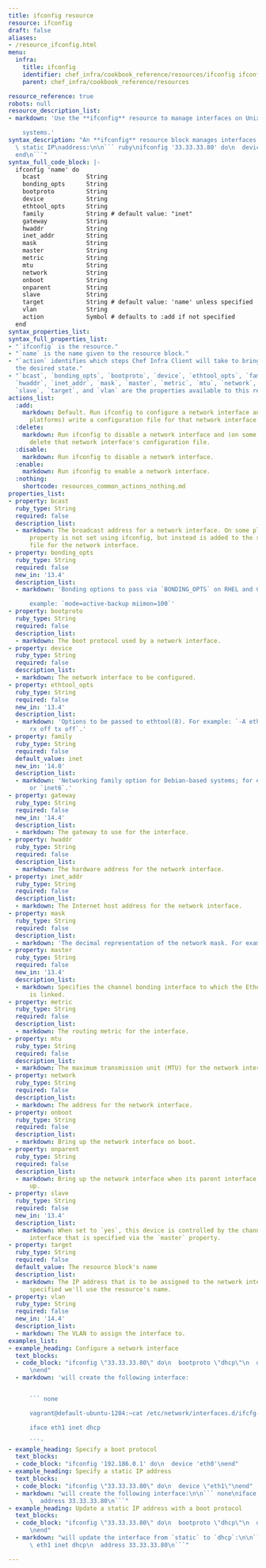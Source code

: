 ```yaml
---
title: ifconfig resource
resource: ifconfig
draft: false
aliases:
- /resource_ifconfig.html
menu:
  infra:
    title: ifconfig
    identifier: chef_infra/cookbook_reference/resources/ifconfig ifconfig
    parent: chef_infra/cookbook_reference/resources

resource_reference: true
robots: null
resource_description_list:
- markdown: 'Use the **ifconfig** resource to manage interfaces on Unix and Linux

    systems.'
syntax_description: "An **ifconfig** resource block manages interfaces, such as a\
  \ static IP\naddress:\n\n``` ruby\nifconfig '33.33.33.80' do\n  device 'eth1'\n\
  end\n```"
syntax_full_code_block: |-
  ifconfig 'name' do
    bcast             String
    bonding_opts      String
    bootproto         String
    device            String
    ethtool_opts      String
    family            String # default value: "inet"
    gateway           String
    hwaddr            String
    inet_addr         String
    mask              String
    master            String
    metric            String
    mtu               String
    network           String
    onboot            String
    onparent          String
    slave             String
    target            String # default value: 'name' unless specified
    vlan              String
    action            Symbol # defaults to :add if not specified
  end
syntax_properties_list: 
syntax_full_properties_list:
- "`ifconfig` is the resource."
- "`name` is the name given to the resource block."
- "`action` identifies which steps Chef Infra Client will take to bring the node into
  the desired state."
- "`bcast`, `bonding_opts`, `bootproto`, `device`, `ethtool_opts`, `family`, `gateway`,
  `hwaddr`, `inet_addr`, `mask`, `master`, `metric`, `mtu`, `network`, `onboot`, `onparent`,
  `slave`, `target`, and `vlan` are the properties available to this resource."
actions_list:
  :add:
    markdown: Default. Run ifconfig to configure a network interface and (on some
      platforms) write a configuration file for that network interface.
  :delete:
    markdown: Run ifconfig to disable a network interface and (on some platforms)
      delete that network interface's configuration file.
  :disable:
    markdown: Run ifconfig to disable a network interface.
  :enable:
    markdown: Run ifconfig to enable a network interface.
  :nothing:
    shortcode: resources_common_actions_nothing.md
properties_list:
- property: bcast
  ruby_type: String
  required: false
  description_list:
  - markdown: The broadcast address for a network interface. On some platforms this
      property is not set using ifconfig, but instead is added to the startup configuration
      file for the network interface.
- property: bonding_opts
  ruby_type: String
  required: false
  new_in: '13.4'
  description_list:
  - markdown: 'Bonding options to pass via `BONDING_OPTS` on RHEL and CentOS. For

      example: `mode=active-backup miimon=100`'
- property: bootproto
  ruby_type: String
  required: false
  description_list:
  - markdown: The boot protocol used by a network interface.
- property: device
  ruby_type: String
  required: false
  description_list:
  - markdown: The network interface to be configured.
- property: ethtool_opts
  ruby_type: String
  required: false
  new_in: '13.4'
  description_list:
  - markdown: 'Options to be passed to ethtool(8). For example: `-A eth0 autoneg off
      rx off tx off`.'
- property: family
  ruby_type: String
  required: false
  default_value: inet
  new_in: '14.0'
  description_list:
  - markdown: 'Networking family option for Debian-based systems; for example: `inet`
      or `inet6`.'
- property: gateway
  ruby_type: String
  required: false
  new_in: '14.4'
  description_list:
  - markdown: The gateway to use for the interface.
- property: hwaddr
  ruby_type: String
  required: false
  description_list:
  - markdown: The hardware address for the network interface.
- property: inet_addr
  ruby_type: String
  required: false
  description_list:
  - markdown: The Internet host address for the network interface.
- property: mask
  ruby_type: String
  required: false
  description_list:
  - markdown: 'The decimal representation of the network mask. For example: `255.255.255.0`.'
- property: master
  ruby_type: String
  required: false
  new_in: '13.4'
  description_list:
  - markdown: Specifies the channel bonding interface to which the Ethernet interface
      is linked.
- property: metric
  ruby_type: String
  required: false
  description_list:
  - markdown: The routing metric for the interface.
- property: mtu
  ruby_type: String
  required: false
  description_list:
  - markdown: The maximum transmission unit (MTU) for the network interface.
- property: network
  ruby_type: String
  required: false
  description_list:
  - markdown: The address for the network interface.
- property: onboot
  ruby_type: String
  required: false
  description_list:
  - markdown: Bring up the network interface on boot.
- property: onparent
  ruby_type: String
  required: false
  description_list:
  - markdown: Bring up the network interface when its parent interface is brought
      up.
- property: slave
  ruby_type: String
  required: false
  new_in: '13.4'
  description_list:
  - markdown: When set to `yes`, this device is controlled by the channel bonding
      interface that is specified via the `master` property.
- property: target
  ruby_type: String
  required: false
  default_value: The resource block's name
  description_list:
  - markdown: The IP address that is to be assigned to the network interface. If not
      specified we'll use the resource's name.
- property: vlan
  ruby_type: String
  required: false
  new_in: '14.4'
  description_list:
  - markdown: The VLAN to assign the interface to.
examples_list:
- example_heading: Configure a network interface
  text_blocks:
  - code_block: "ifconfig \"33.33.33.80\" do\n  bootproto \"dhcp\"\n  device \"eth1\"\
      \nend"
  - markdown: 'will create the following interface:


      ``` none

      vagrant@default-ubuntu-1204:~cat /etc/network/interfaces.d/ifcfg-eth1

      iface eth1 inet dhcp

      ```'
- example_heading: Specify a boot protocol
  text_blocks:
  - code_block: "ifconfig '192.186.0.1' do\n  device 'eth0'\nend"
- example_heading: Specify a static IP address
  text_blocks:
  - code_block: "ifconfig \"33.33.33.80\" do\n  device \"eth1\"\nend"
  - markdown: "will create the following interface:\n\n``` none\niface eth1 inet static\n\
      \  address 33.33.33.80\n```"
- example_heading: Update a static IP address with a boot protocol
  text_blocks:
  - code_block: "ifconfig \"33.33.33.80\" do\n  bootproto \"dhcp\"\n  device \"eth1\"\
      \nend"
  - markdown: "will update the interface from `static` to `dhcp`:\n\n``` none\niface\
      \ eth1 inet dhcp\n  address 33.33.33.80\n```"

---
```

